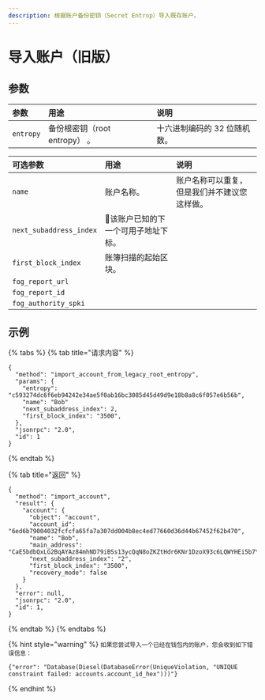 ```yaml
---
description: 根据账户备份密钥（Secret Entrop）导入既存账户。
---
```


# 导入账户（旧版）

## 参数

| 参数 | 用途 | 说明 |
| :--- | :--- | :--- |
| `entropy` | 备份根密钥（root entropy） 。 | 十六进制编码的 32 位随机数。 |

| 可选参数 | 用途 | 说明 |
| :--- | :--- | :--- |
| `name` | 账户名称。 | 账户名称可以重复，但是我们并不建议您这样做。 |
| `next_subaddress_index` | 该账户已知的下一个可用子地址下标。  |  |
| `first_block_index` | 账簿扫描的起始区块。 |  |
| `fog_report_url` |  |  |
| `fog_report_id` |  |  |
| `fog_authority_spki` |  |  |

## 示例

{% tabs %}
{% tab title="请求内容" %}
```text
{
  "method": "import_account_from_legacy_root_entropy",
  "params": {
    "entropy": "c593274dc6f6eb94242e34ae5f0ab16bc3085d45d49d9e18b8a8c6f057e6b56b",
    "name": "Bob"
    "next_subaddress_index": 2,
    "first_block_index": "3500",
  },
  "jsonrpc": "2.0",
  "id": 1
}
```
{% endtab %}

{% tab title="返回" %}
```text
{
  "method": "import_account",
  "result": {
    "account": {
      "object": "account",
      "account_id": "6ed6b79004032fcfcfa65fa7a307dd004b8ec4ed77660d36d44b67452f62b470",
      "name": "Bob",
      "main_address": "CaE5bdbQxLG2BqAYAz84mhND79iBSs13ycQqN8oZKZtHdr6KNr1DzoX93c6LQWYHEi5b7YLiJXcTRzqhDFB563Kr1uxD6iwERFbw7KLWA6",
      "next_subaddress_index": "2",
      "first_block_index": "3500",
      "recovery_mode": false
    }
  },
  "error": null,
  "jsonrpc": "2.0",
  "id": 1,
}
```
{% endtab %}
{% endtabs %}

{% hint style="warning" %}
`如果您尝试导入一个已经在钱包内的账户，您会收到如下错误信息：`

```text
{"error": "Database(Diesel(DatabaseError(UniqueViolation, "UNIQUE constraint failed: accounts.account_id_hex")))"}
```
{% endhint %}

